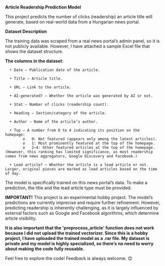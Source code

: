 **Article Readership Prediction Model**

This project predicts the number of clicks (readership) an article title will generate, based on real-world data from a Hungarian news portal.

**Dataset Description**

The training data was scraped from a real news portal’s admin panel, so it is not publicly available. However, I have attached a sample Excel file that shows the dataset structure.

**The columns in the dataset:**

      •	Date – Publication date of the article.

      •	Title – Article title.

      •	URL – Link to the article.

      •	AI-generated? – Whether the article was generated by AI or not.

      •	Stat – Number of clicks (readership count).

      •	Heading – Section/category of the article.

      •	Author – Name of the article’s author.

      •	Top – A number from 0 to 4 indicating its position on the homepage:
            o	0: Not featured (appears only among the latest articles).
            o	1: Most prominently featured at the top of the homepage.
            o	2–4: Other featured articles at the top of the homepage. (However, this ranking has limited significance, as most readership comes from news aggregators, Google Discovery and Facebook.)
      
      •	Lead article? – Whether the article is a lead article or not. Larger, original pieces are marked as lead articles based on the time of day.

The model is specifically trained on this news portal’s data. To make a prediction, the title and the lead article type must be provided.

**IMPORTANT!**
This project is an experimental hobby project. The model’s predictions are currently imprecise and require further refinement. However, predicting readership is inherently challenging, as it is largely influenced by external factors such as Google and Facebook algorithms, which determine article visibility.

**It is also important that the 'preprocess_article' function does not work because I did not upload the trained vectorizer. Since this is a hobby project, I have uploaded the trained model as a .rar file. My dataset is private and my model is highly specialized, so there’s no need to worry about making the code fully reusable.**

Feel free to explore the code! Feedback is always welcome. 😊

